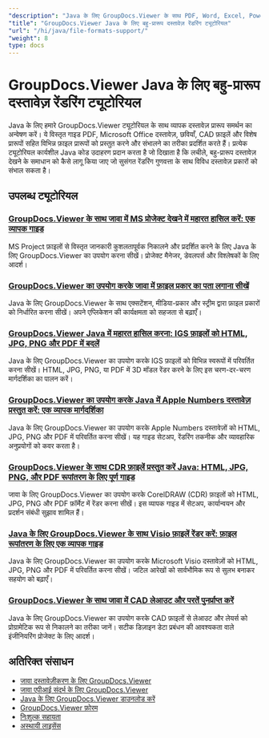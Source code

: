 ```yaml
---
"description": "Java के लिए GroupDocs.Viewer के साथ PDF, Word, Excel, PowerPoint, और अधिक सहित कई दस्तावेज़ प्रारूपों को प्रस्तुत करने और समर्थन करने के लिए पूर्ण ट्यूटोरियल।"
"title": "GroupDocs.Viewer Java के लिए बहु-प्रारूप दस्तावेज़ रेंडरिंग ट्यूटोरियल"
"url": "/hi/java/file-formats-support/"
"weight": 8
type: docs
---
```

# GroupDocs.Viewer Java के लिए बहु-प्रारूप दस्तावेज़ रेंडरिंग ट्यूटोरियल

Java के लिए हमारे GroupDocs.Viewer ट्यूटोरियल के साथ व्यापक दस्तावेज़ प्रारूप समर्थन का अन्वेषण करें। ये विस्तृत गाइड PDF, Microsoft Office दस्तावेज़, छवियाँ, CAD फ़ाइलें और विशेष प्रारूपों सहित विभिन्न फ़ाइल प्रारूपों को प्रस्तुत करने और संभालने का तरीका प्रदर्शित करते हैं। प्रत्येक ट्यूटोरियल कार्यशील Java कोड उदाहरण प्रदान करता है जो दिखाता है कि लचीले, बहु-प्रारूप दस्तावेज़ देखने के समाधान को कैसे लागू किया जाए जो सुसंगत रेंडरिंग गुणवत्ता के साथ विविध दस्तावेज़ प्रकारों को संभाल सकता है।

## उपलब्ध ट्यूटोरियल

### [GroupDocs.Viewer के साथ जावा में MS प्रोजेक्ट देखने में महारत हासिल करें: एक व्यापक गाइड](./mastering-ms-project-viewing-groupdocs-java/)
MS Project फ़ाइलों से विस्तृत जानकारी कुशलतापूर्वक निकालने और प्रदर्शित करने के लिए Java के लिए GroupDocs.Viewer का उपयोग करना सीखें। प्रोजेक्ट मैनेजर, डेवलपर्स और विश्लेषकों के लिए आदर्श।

### [GroupDocs.Viewer का उपयोग करके जावा में फ़ाइल प्रकार का पता लगाना सीखें](./mastering-file-type-detection-java-groupdocs-viewer/)
Java के लिए GroupDocs.Viewer के साथ एक्सटेंशन, मीडिया-प्रकार और स्ट्रीम द्वारा फ़ाइल प्रकारों को निर्धारित करना सीखें। अपने एप्लिकेशन की कार्यक्षमता को सहजता से बढ़ाएँ।

### [GroupDocs.Viewer Java में महारत हासिल करना: IGS फ़ाइलों को HTML, JPG, PNG और PDF में बदलें](./groupdocs-viewer-java-igs-rendering-html-jpg-png-pdf/)
Java के लिए GroupDocs.Viewer का उपयोग करके IGS फ़ाइलों को विभिन्न स्वरूपों में परिवर्तित करना सीखें। HTML, JPG, PNG, या PDF में 3D मॉडल रेंडर करने के लिए इस चरण-दर-चरण मार्गदर्शिका का पालन करें।

### [GroupDocs.Viewer का उपयोग करके Java में Apple Numbers दस्तावेज़ प्रस्तुत करें: एक व्यापक मार्गदर्शिका](./render-numbers-groupdocs-viewer-java/)
Java के लिए GroupDocs.Viewer का उपयोग करके Apple Numbers दस्तावेज़ों को HTML, JPG, PNG और PDF में परिवर्तित करना सीखें। यह गाइड सेटअप, रेंडरिंग तकनीक और व्यावहारिक अनुप्रयोगों को कवर करता है।

### [GroupDocs.Viewer के साथ CDR फ़ाइलें प्रस्तुत करें Java: HTML, JPG, PNG, और PDF रूपांतरण के लिए पूर्ण गाइड](./render-cdr-documents-groupdocs-viewer-java-guide/)
जावा के लिए GroupDocs.Viewer का उपयोग करके CorelDRAW (CDR) फ़ाइलों को HTML, JPG, PNG और PDF फ़ॉर्मेट में रेंडर करना सीखें। इस व्यापक गाइड में सेटअप, कार्यान्वयन और प्रदर्शन संबंधी सुझाव शामिल हैं।

### [Java के लिए GroupDocs.Viewer के साथ Visio फ़ाइलें रेंडर करें: फ़ाइल रूपांतरण के लिए एक व्यापक गाइड](./render-visio-files-groupdocs-viewer-java/)
Java के लिए GroupDocs.Viewer का उपयोग करके Microsoft Visio दस्तावेज़ों को HTML, JPG, PNG और PDF में परिवर्तित करना सीखें। जटिल आरेखों को सार्वभौमिक रूप से सुलभ बनाकर सहयोग को बढ़ाएँ।

### [GroupDocs.Viewer के साथ जावा में CAD लेआउट और परतें पुनर्प्राप्त करें](./retrieve-cad-layouts-groupdocs-viewer-java/)
Java के लिए GroupDocs.Viewer का उपयोग करके CAD फ़ाइलों से लेआउट और लेयर्स को प्रोग्रामेटिक रूप से निकालने का तरीका जानें। सटीक डिज़ाइन डेटा प्रबंधन की आवश्यकता वाले इंजीनियरिंग प्रोजेक्ट के लिए आदर्श।

## अतिरिक्त संसाधन

- [जावा दस्तावेज़ीकरण के लिए GroupDocs.Viewer](https://docs.groupdocs.com/viewer/java/)
- [जावा एपीआई संदर्भ के लिए GroupDocs.Viewer](https://reference.groupdocs.com/viewer/java/)
- [Java के लिए GroupDocs.Viewer डाउनलोड करें](https://releases.groupdocs.com/viewer/java/)
- [GroupDocs.Viewer फ़ोरम](https://forum.groupdocs.com/c/viewer/9)
- [निःशुल्क सहायता](https://forum.groupdocs.com/)
- [अस्थायी लाइसेंस](https://purchase.groupdocs.com/temporary-license/)